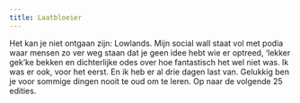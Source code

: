 ```yaml
---
title: Laatbloeier
---
```

Het kan je niet ontgaan zijn: Lowlands. Mijn social wall staat vol met podia waar mensen zo ver weg staan dat je geen idee hebt wie er optreed, ‘lekker gek’ke bekken en dichterlijke odes over hoe fantastisch het wel niet was. Ik was er ook, voor het eerst. En ik heb er al drie dagen last van. Gelukkig ben je voor sommige dingen nooit te oud om te leren. Op naar de volgende 25 edities.
